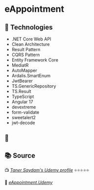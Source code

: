 # eAppointment

## 🚀 Technologies  
- .NET Core Web API
- Clean Architecture
- Result Pattern
- CQRS Pattern
- Entity Framework Core
- MediatR
- AutoMapper
- Ardalis.SmartEnum
- JwtBearer
- TS.GenericRepository
- TS.Result
- TypeScript
- Angular 17
- devextreme
- form-validate
- sweetalert2
- jwt-decode

## 📸 


## 📚 Source  
📺 *[Taner Saydam's Udemy profile](https://www.udemy.com/user/taner-saydam/?kw=taner+saydam&src=sac)* ⭐⭐⭐⭐⭐ <br>  
🐙 *[eAppointment.Udemy](https://github.com/TanerSaydam/eAppointment.Udemy)*
